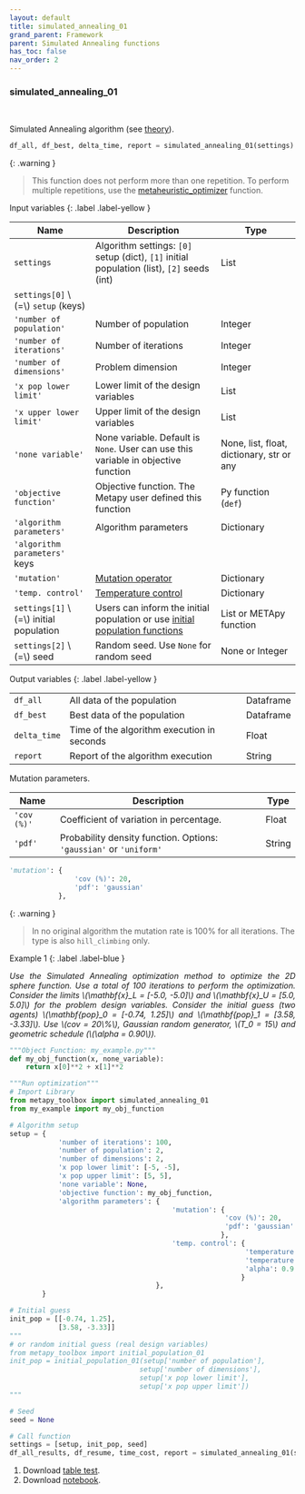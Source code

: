 ```yaml
---
layout: default
title: simulated_annealing_01
grand_parent: Framework
parent: Simulated Annealing functions
has_toc: false
nav_order: 2
---
```


<!--Don't delete ths script-->
<script src = "https://polyfill.io/v3/polyfill.min.js?features=es6"></script>
<script id = "MathJax-script" async src="https://cdn.jsdelivr.net/npm/mathjax@3/es5/tex-mml-chtml.js"></script>
<!--Don't delete ths script-->

<h3>simulated_annealing_01</h3>

<br>

<p align = "justify">
Simulated Annealing algorithm (see <a target="_blank" rel="noopener" href="https://wmpjrufg.github.io/METAPY/LEARN_PROB_SA.html">theory</a>).
</p>

```python
df_all, df_best, delta_time, report = simulated_annealing_01(settings)
```

{: .warning }
> This function does not perform more than one repetition. To perform multiple repetitions, use the [metaheuristic_optimizer](https://wmpjrufg.github.io/METAPY/FRA_META_.html) function.

Input variables
{: .label .label-yellow }

<table style = "width:100%">
    <thead>
      <tr>
        <th>Name</th>
        <th>Description</th>
        <th>Type</th>
      </tr>
    </thead>
    <tr>
        <td><code>settings</code></td>
        <td>Algorithm settings: <code>[0]</code> setup (dict), <code>[1]</code> initial population (list), <code>[2]</code> seeds (int)</td>
        <td>List</td>
    </tr>
    <tr>
        <td><code>settings[0]</code> \(=\) <code>setup</code> (keys)</td>
        <td></td>
        <td></td>
    </tr>
    <tr>
        <td><code>'number of population'</code></td>
        <td>Number of population</td>
        <td>Integer</td>
    </tr>
    <tr>
        <td><code>'number of iterations'</code></td>
        <td>Number of iterations</td>
        <td>Integer</td>
    </tr> 
    <tr>
        <td><code>'number of dimensions'</code></td>
        <td>Problem dimension</td>
        <td>Integer</td>
    </tr> 
    <tr>
        <td><code>'x pop lower limit'</code></td>
        <td>Lower limit of the design variables</td>
        <td>List</td>
    </tr>  
    <tr>
        <td><code>'x upper lower limit'</code></td>
        <td>Upper limit of the design variables</td>
        <td>List</td>
    </tr>  
    <tr>
        <td><code>'none variable'</code></td>
        <td>None variable. Default is <code>None</code>. User can use this variable in objective function</td>
        <td>None, list, float, dictionary, str or any</td>
    </tr>  
    <tr>
        <td><code>'objective function'</code></td>
        <td>Objective function. The Metapy user defined this function</td>
        <td>Py function (<code>def</code>)</td>
    </tr>   
    <tr>
        <td><code>'algorithm parameters'</code></td>
        <td>Algorithm parameters</td>
        <td>Dictionary</td>
    </tr>   
    <tr>
        <td><code>'algorithm parameters'</code> keys</td>
        <td></td>
        <td></td>
    <tr>
        <td><code>'mutation'</code></td>
        <td><a href="#mut">Mutation operator</a></td>
        <td>Dictionary</td>
    </tr>
    <tr>
        <td><code>'temp. control'</code></td>
        <td><a href="#temp">Temperature control</a></td>
        <td>Dictionary</td>
    </tr> 
    <tr>
        <td><code>settings[1]</code> \(=\) initial population</td>
        <td>Users can inform the initial population or use <a target="_blank" rel="noopener" href="https://wmpjrufg.github.io/METAPY/FRA_CO_.html">initial population functions</a></td>
        <td>List or METApy function</td>
    </tr>
    <tr>
        <td><code>settings[2]</code> \(=\) seed</td>
        <td>Random seed. Use <code>None</code> for random seed</td>
        <td>None or Integer</td>
    </tr> 
</table>

Output variables
{: .label .label-yellow }

<table style = "width:100%">
    <tr>
        <td><code>df_all</code></td>
        <td>All data of the population</td>
        <td>Dataframe</td>
    </tr>
    <tr>
        <td><code>df_best</code></td>
        <td>Best data of the population</td>
        <td>Dataframe</td>
    </tr>  
    <tr>
        <td><code>delta_time</code></td>
        <td>Time of the algorithm execution in seconds</td>
        <td>Float</td>
    </tr>  
    <tr>
        <td><code>report</code></td>
        <td>Report of the algorithm execution</td>
        <td>String</td>
    </tr>  
</table>

<p align = "justify"  id = "mut">
Mutation parameters.
</p>

<table style = "width:100%">
    <thead>
      <tr>
        <th>Name</th>
        <th>Description</th>
        <th>Type</th>
      </tr>
    </thead> 
    <tr>
        <td><code>'cov (%)'</code></td>
        <td>Coefficient of variation in percentage.</td>
        <td>Float</td>
    </tr>
    <tr>
        <td><code>'pdf'</code></td>
        <td>Probability density function. Options: <code>'gaussian'</code> or <code>'uniform'</code></td>
        <td>String</td>
    </tr>
</table>

```python
'mutation': {
                'cov (%)': 20,
                'pdf': 'gaussian'
            },
```

{: .warning }
> In no original algorithm the mutation rate is 100% for all iterations. The type is also ```hill_climbing``` only.

Example 1
{: .label .label-blue }

<p align = "justify">
  <i>
      Use the Simulated Annealing optimization method to optimize the 2D sphere function. Use a total of 100 iterations to perform the optimization. Consider the limits \(\mathbf{x}_L = [-5.0, -5.0]\) and \(\mathbf{x}_U = [5.0, 5.0]\) for the problem design variables. Consider the initial guess (two agents) \(\mathbf{pop}_0 = [-0.74, 1.25]\) and \(\mathbf{pop}_1 = [3.58, -3.33]\). Use \(cov = 20\%\), Gaussian random generator, \(T_0 = 15\) and geometric schedule (\(\alpha = 0.90\)).
  </i>
</p>

```python
"""Object Function: my_example.py"""
def my_obj_function(x, none_variable):
    return x[0]**2 + x[1]**2
```

```python
"""Run optimization"""
# Import Library
from metapy_toolbox import simulated_annealing_01
from my_example import my_obj_function

# Algorithm setup
setup = {   
            'number of iterations': 100,
            'number of population': 2,
            'number of dimensions': 2,
            'x pop lower limit': [-5, -5],
            'x pop upper limit': [5, 5],
            'none variable': None,
            'objective function': my_obj_function,
            'algorithm parameters': {
                                        'mutation': {
                                                     'cov (%)': 20,
                                                     'pdf': 'gaussian'
                                                    },
                                        'temp. control': {
                                                          'temperature t_0': 15,
                                                          'temperature update': 'geometric',
                                                          'alpha': 0.9
                                                         }
                                    },
        }

# Initial guess
init_pop = [[-0.74, 1.25],
            [3.58, -3.33]]
"""
# or random initial guess (real design variables)
from metapy_toolbox import initial_population_01
init_pop = initial_population_01(setup['number of population'],
                                setup['number of dimensions'],
                                setup['x pop lower limit'],
                                setup['x pop upper limit'])
"""

# Seed
seed = None

# Call function
settings = [setup, init_pop, seed]
df_all_results, df_resume, time_cost, report = simulated_annealing_01(settings)
```

<ol>
    <li>
    Download <a href="https://github.com/wmpjrufg/METAPY/blob/gh-pages/Table%20test/report_simulated_annealing_01.xlsx" target="_blank">table test</a>.
    </li>
    <li>
    Download <a href="https://github.com/wmpjrufg/METAPY/blob/gh-pages/Notebooks/00_example_simulated_annealing_01.zip" target="_blank">notebook</a>.
    </li>
</ol>
